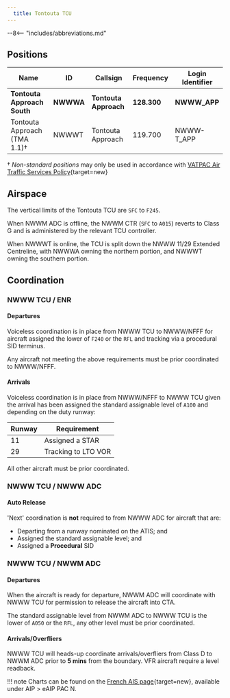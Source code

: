 ```yaml
---
  title: Tontouta TCU
---
```


--8<-- "includes/abbreviations.md"

## Positions

| Name               | ID      | Callsign       | Frequency        | Login Identifier              |
| ------------------ | --------------| -------------- | ---------------- | --------------------------------------|
| **Tontouta Approach South**|**NWWWA**| **Tontouta Approach**  | **128.300**         | **NWWW_APP**          |
| Tontouta Approach (TMA 1.1)†|NWWWT| Tontouta Approach  | 119.700         | NWWW-T_APP          |


† *Non-standard positions* may only be used in accordance with [VATPAC Air Traffic Services Policy](https://vatpac.org/publications/policies){target=new}

## Airspace
The vertical limits of the Tontouta TCU are `SFC` to `F245`.

When NWWM ADC is offline, the NWWM CTR (`SFC` to `A015`) reverts to Class G and is administered by the relevant TCU controller.

When NWWWT is online, the TCU is split down the NWWW 11/29 Extended Centreline, with NWWWA owning the northern portion, and NWWWT owning the southern portion.

## Coordination
### NWWW TCU / ENR

#### Departures

Voiceless coordination is in place from NWWW TCU to NWWW/NFFF for aircraft assigned the lower of `F240` or the `RFL` and tracking via a procedural SID terminus.

Any aircraft not meeting the above requirements must be prior coordinated to NWWW/NFFF.

#### Arrivals

Voiceless coordination is in place from NWWW/NFFF to NWWW TCU given the arrival has been assigned the standard assignable level of `A100` and depending on the duty runway:

|Runway|Requirement|
|------|-----------|
|11|Assigned a STAR|
|29|Tracking to LTO VOR|

All other aircraft must be prior coordinated.

### NWWW TCU / NWWW ADC
#### Auto Release

'Next' coordination is **not** required to from NWWW ADC for aircraft that are:

- Departing from a runway nominated on the ATIS; and  
- Assigned the standard assignable level; and  
- Assigned a **Procedural** SID

### NWWW TCU / NWWM ADC
#### Departures

When the aircraft is ready for departure, NWWM ADC will coordinate with NWWW TCU for permission to release the aircraft into CTA.

The standard assignable level from NWWM ADC to NWWW TCU is the lower of `A050` or the `RFL`, any other level must be prior coordinated.

#### Arrivals/Overfliers
NWWW TCU will heads-up coordinate arrivals/overfliers from Class D to NWWM ADC prior to **5 mins** from the boundary.
VFR aircraft require a level readback.  

!!! note
    Charts can be found on the [French AIS page](https://www.sia.aviation-civile.gouv.fr/){target=new}, available under AIP > eAIP PAC N.




